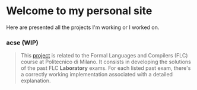 # Welcome to my personal site
Here are presented all the projects I'm working or I worked on.

### acse (WIP)
> This [project](https://github.com/GianlucaVigo/acse) is related to the Formal Languages and Compilers (FLC) course at Politecnico di Milano. It consists in developing the solutions of the past FLC **Laboratory** exams. For each listed past exam, there's a correctly working implementation associated with a detailed explanation.

